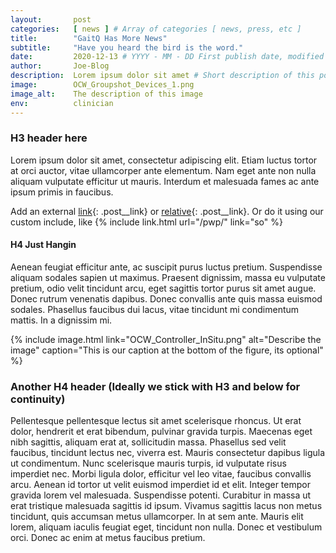 ```yaml
---
layout:       post
categories:   [ news ] # Array of categories [ news, press, etc ]
title:        "GaitQ Has More News"
subtitle:     "Have you heard the bird is the word."
date:         2020-12-13 # YYYY - MM - DD First publish date, modified dates are automatically generated.
author:       Joe-Blog
description:  Lorem ipsum dolor sit amet # Short description of this post
image:        OCW_Groupshot_Devices_1.png
image_alt:    The description of this image
env:          clinician
---
```


### H3 header here

Lorem ipsum dolor sit amet, consectetur adipiscing elit. Etiam luctus tortor at orci auctor, vitae ullamcorper ante elementum. Nam eget ante non nulla aliquam vulputate efficitur ut mauris. Interdum et malesuada fames ac ante ipsum primis in faucibus.

Add an external [link](https://google.com){: .post__link} or [relative](/clinician/){: .post__link}. Or do it using our custom include, like {% include link.html url="/pwp/" link="so" %}

#### H4 Just Hangin

Aenean feugiat efficitur ante, ac suscipit purus luctus pretium. Suspendisse aliquam sodales sapien ut maximus. Praesent dignissim, massa eu vulputate pretium, odio velit tincidunt arcu, eget sagittis tortor purus sit amet augue. Donec rutrum venenatis dapibus. Donec convallis ante quis massa euismod sodales. Phasellus faucibus dui lacus, vitae tincidunt mi condimentum mattis. In a dignissim mi.


{% include image.html link="OCW_Controller_InSitu.png" alt="Describe the image" caption="This is our caption at the bottom of the figure, its optional" %}



### Another H4 header (Ideally we stick with H3 and below for continuity)

Pellentesque pellentesque lectus sit amet scelerisque rhoncus. Ut erat dolor, hendrerit et erat bibendum, pulvinar gravida turpis. Maecenas eget nibh sagittis, aliquam erat at, sollicitudin massa. Phasellus sed velit faucibus, tincidunt lectus nec, viverra est. Mauris consectetur dapibus ligula ut condimentum. Nunc scelerisque mauris turpis, id vulputate risus imperdiet nec. Morbi ligula dolor, efficitur vel leo vitae, faucibus convallis arcu. Aenean id tortor ut velit euismod imperdiet id et elit. Integer tempor gravida lorem vel malesuada. Suspendisse potenti. Curabitur in massa ut erat tristique malesuada sagittis id ipsum. Vivamus sagittis lacus non metus tincidunt, quis accumsan metus ullamcorper. In at sem ante. Mauris elit lorem, aliquam iaculis feugiat eget, tincidunt non nulla. Donec et vestibulum orci. Donec ac enim at metus faucibus pretium.
